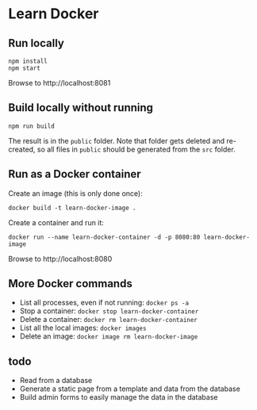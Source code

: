 # Learn Docker

## Run locally
```shell
npm install
npm start
```

Browse to http://localhost:8081

## Build locally without running
```shell
npm run build
```

The result is in the `public` folder. Note that folder gets deleted and re-created, so all files in `public` should be generated from the `src` folder.

## Run as a Docker container
Create an image (this is only done once):

```shell
docker build -t learn-docker-image .
```

Create a container and run it:

```shell
docker run --name learn-docker-container -d -p 8080:80 learn-docker-image
```

Browse to http://localhost:8080

## More Docker commands

- List all processes, even if not running: `docker ps -a`
- Stop a container: `docker stop learn-docker-container`
- Delete a container: `docker rm learn-docker-container`
- List all the local images: `docker images`
- Delete an image: `docker image rm learn-docker-image`

## todo
- Read from a database
- Generate a static page from a template and data from the database
- Build admin forms to easily manage the data in the database
